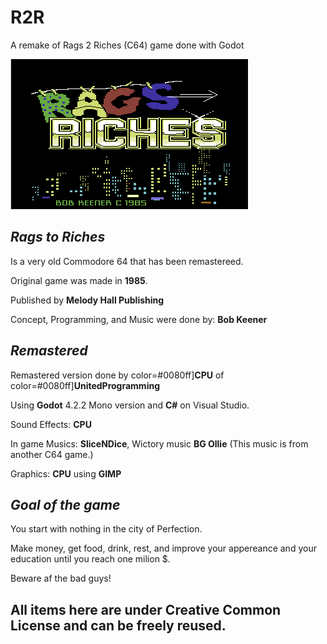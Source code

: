 # R2R
 A remake of Rags 2 Riches (C64) game done with Godot

![R2R Title Image](Graphics/title.png)

## _Rags to Riches_
Is a  very old Commodore 64 that has been remastereed.

Original game was made in **1985**.

Published by **Melody Hall Publishing**

Concept, Programming, and Music were done by: **Bob Keener**

## _Remastered_
Remastered version done by color=#0080ff]**CPU** of color=#0080ff]**UnitedProgramming**

Using **Godot** 4.2.2 Mono version and **C#** on Visual Studio.

Sound Effects: **CPU**

In game Musics: **SliceNDice**, Wictory music **BG Ollie** (This music is from another C64 game.)

Graphics: **CPU** using **GIMP**


## _Goal of the game_
You start with nothing in the city of Perfection.

Make money, get food, drink, rest, and improve your appereance and your education until you reach one milion $.

Beware af the bad guys!


## All items here are under Creative Common License and can be freely reused.
